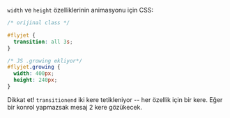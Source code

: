 
`width` ve `height` özelliklerinin animasyonu için CSS:
```css
/* orijinal class */

#flyjet {
  transition: all 3s;
}

/* JS .growing ekliyor*/
#flyjet.growing {
  width: 400px;
  height: 240px;
}
```

Dikkat et! `transitionend` iki kere tetikleniyor -- her özellik için bir kere. Eğer bir konrol yapmazsak mesaj 2 kere gözükecek.
